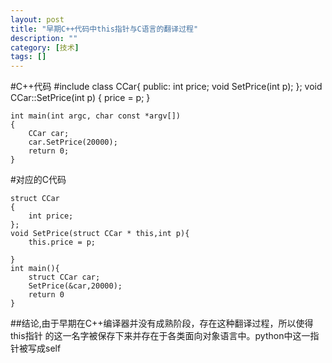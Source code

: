```yaml
---
layout: post
title: "早期C++代码中this指针与C语言的翻译过程"
description: ""
category: [技术]
tags: []
---
```

#C++代码
	#include <iostream>
	class CCar{
	public:
		int price;
		void SetPrice(int p);
	};
	void CCar::SetPrice(int p)
	{
		price = p;
	}

	int main(int argc, char const *argv[])
	{
		CCar car;
		car.SetPrice(20000);
		return 0;
	}

#对应的C代码

	struct CCar
	{
		int price;
	};
	void SetPrice(struct CCar * this,int p){
		this.price = p;

	}
	int main(){
		struct CCar car;
		SetPrice(&car,20000);
		return 0
	}

##结论,由于早期在C++编译器并没有成熟阶段，存在这种翻译过程，所以使得this指针
的这一名字被保存下来并存在于各类面向对象语言中。python中这一指针被写成self
